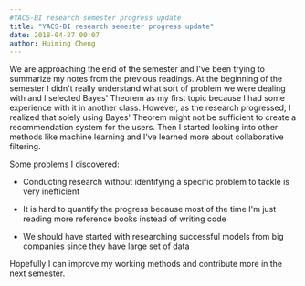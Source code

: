 ```yaml
---
#YACS-BI research semester progress update
title: "YACS-BI research semester progress update"
date: 2018-04-27 00:07
author: Huiming Cheng
---
```


We are approaching the end of the semester and I've been trying to summarize my notes from the previous readings.
At the beginning of the semester I didn't really understand what sort of problem we were dealing with and I selected Bayes' Theorem as my first
topic because I had some experience with it in another class. However, as the research progressed, I realized that solely using Bayes' Theorem
might not be sufficient to create a recommendation system for the users. Then I started looking into other methods like machine learning and I've
learned more about collaborative filtering.

Some problems I discovered:

- Conducting research without identifying a specific problem to tackle is very inefficient

- It is hard to quantify the progress because most of the time I'm just reading more reference books instead of writing code

- We should have started with researching successful models from big companies since they have large set of data

Hopefully I can improve my working methods and contribute more in the next semester.